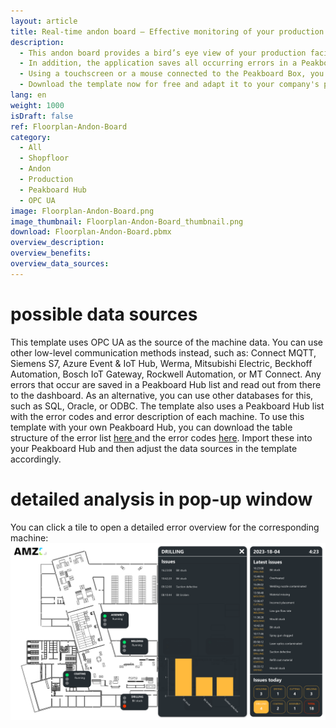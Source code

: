 ```yaml
---
layout: article
title: Real-time andon board – Effective monitoring of your production from a bird's eye view 
description: 
  - This andon board provides a bird’s eye view of your production facility and uses an andon traffic light to visualize the current status of each of your machines in real time. Green shows that the machine is running, yellow means that the machine is being configured, and red indicates an error. In the event of an error, the reason for it is also displayed directly. This way, you can immediately identify deviations and malfunctions and react to problems swiftly, which leads to higher productivity and better quality in your production.
  - In addition, the application saves all occurring errors in a Peakboard Hub list. The persistent data is displayed in the right pane of the dashboard. This shows both the recent issues and the total number of incidents for that day.
  - Using a touchscreen or a mouse connected to the Peakboard Box, you can click on the tiles in the lower right area. This opens a window displaying a detailed list of errors and analysis of the respective machine. The continuous monitoring, documentation, and analysis of errors let you identify the causes and achieve long-term improvements in the production process.
  - Download the template now for free and adapt it to your company's production environment without any programming effort. For even easier usability, all scripts in this template were created with Peakboard Building Blocks, our low-code script editor. 
lang: en
weight: 1000
isDraft: false
ref: Floorplan-Andon-Board
category:
  - All
  - Shopfloor
  - Andon
  - Production
  - Peakboard Hub
  - OPC UA
image: Floorplan-Andon-Board.png
image_thumbnail: Floorplan-Andon-Board_thumbnail.png
download: Floorplan-Andon-Board.pbmx
overview_description:
overview_benefits:
overview_data_sources:
---
```

# possible data sources
This template uses OPC UA as the source of the machine data. You can use other low-level communication methods instead, such as: Connect MQTT, Siemens S7, Azure Event & IoT Hub, Werma, Mitsubishi Electric, Beckhoff Automation, Bosch IoT Gateway, Rockwell Automation, or MT Connect. Any errors that occur are saved in a Peakboard Hub list and read out from there to the dashboard. As an alternative, you can use other databases for this, such as SQL, Oracle, or ODBC. The template also uses a Peakboard Hub list with the error codes and error description of each machine. To use this template with your own Peakboard Hub, you can download the table structure of the error list <a href="ErrorsList.txt" class="inline" download>here </a> and the error codes <a href="ErrorsMapping.txt" class="inline" download>here</a>. Import these into your Peakboard Hub and then adjust the data sources in the template accordingly.

# detailed analysis in pop-up window
You can click a tile to open a detailed error overview for the corresponding machine:
![image_live](Floorplan-Andon-Board-PopUp.png)
